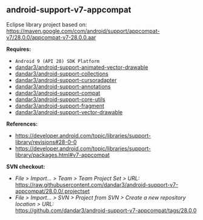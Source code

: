 ## android-support-v7-appcompat

Eclipse library project based on:<br/>
https://maven.google.com/com/android/support/appcompat-v7/28.0.0/appcompat-v7-28.0.0.aar

**Requires:**
- `Android 9 (API 28) SDK Platform`
- [dandar3/android-support-animated-vector-drawable](https://github.com/dandar3/android-support-animated-vector-drawable/tree/28.0.0)
- [dandar3/android-support-collections](https://github.com/dandar3/android-support-collections/tree/28.0.0)
- [dandar3/android-support-cursoradapter](https://github.com/dandar3/android-support-cursoradapter/tree/28.0.0)
- [dandar3/android-support-annotations](https://github.com/dandar3/android-support-annotations/tree/28.0.0)
- [dandar3/android-support-compat](https://github.com/dandar3/android-support-compat/tree/28.0.0)
- [dandar3/android-support-core-utils](https://github.com/dandar3/android-support-core-utils/tree/28.0.0)
- [dandar3/android-support-fragment](https://github.com/dandar3/android-support-fragment/tree/28.0.0)
- [dandar3/android-support-vector-drawable](https://github.com/dandar3/android-support-vector-drawable/tree/28.0.0)

**References:**
- https://developer.android.com/topic/libraries/support-library/revisions#28-0-0
- https://developer.android.com/topic/libraries/support-library/packages.html#v7-appcompat

**SVN checkout:**
- _File > Import... > Team > Team Project Set > URL:_<br/>
  https://raw.githubusercontent.com/dandar3/android-support-v7-appcompat/28.0.0/.projectset
- _File > Import... > SVN > Project from SVN > Create a new repository location > URL:_<br/>
  https://github.com/dandar3/android-support-v7-appcompat/tags/28.0.0
